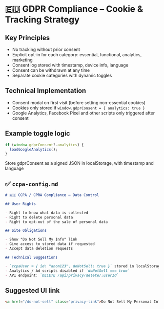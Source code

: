 # 🇪🇺 GDPR Compliance – Cookie & Tracking Strategy

## Key Principles

- No tracking without prior consent
- Explicit opt-in for each category: essential, functional, analytics, marketing
- Consent log stored with timestamp, device info, language
- Consent can be withdrawn at any time
- Separate cookie categories with dynamic toggles

## Technical Implementation

- Consent modal on first visit (before setting non-essential cookies)
- Cookies only stored if `window.gdprConsent = { analytics: true }`
- Google Analytics, Facebook Pixel and other scripts only triggered after consent

## Example toggle logic

```js
if (window.gdprConsent?.analytics) {
  loadGoogleAnalytics();
}
```
Store gdprConsent as a signed JSON in localStorage, with timestamp and language

## ✅ `ccpa-config.md`

```md
# 🇺🇸 CCPA / CPRA Compliance – Data Control

## User Rights

- Right to know what data is collected
- Right to delete personal data
- Right to opt-out of the sale of personal data

## Site Obligations

- Show "Do Not Sell My Info" link
- Give access to stored data if requested
- Accept data deletion requests

## Technical Suggestions

- `ccpaUser = { id: "anon123", doNotSell: true }` stored in localStorage
- Analytics / Ad scripts disabled if `doNotSell === true`
- API endpoint: `DELETE /api/privacy/delete/:userId`
```

## Suggested UI link

```html
<a href="/do-not-sell" class="privacy-link">Do Not Sell My Personal Information</a>
```
